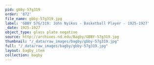 ```yaml
---
pid: gbby-57g319
order: '872'
file_name: gbby-57g319.jpg
label: 'GBBY 57G/319: John Nyikos - Basketball Player - 1925-1927'
_date: 1925-1927
object_type: glass plate negative
source: http://archives.nd.edu/Bagby/GBBY-57g319.jpg
thumbnail: "/_data/raw_images/bagby/gbby-57g319.jpg"
full: "/_data/raw_images/bagby/gbby-57g319.jpg"
layout: bagby_item
collection: bagby
---
```

